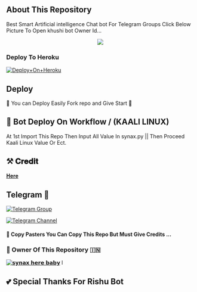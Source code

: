 ## About This Repository 
Best Smart Artificial intelligence Chat bot For Telegram Groups 
Click Below Picture To Open khushi bot Owner Id...


<p align="center"><a href="https://t.me/rishu1286"><img src="https://te.legra.ph/file/e30f5a295dd0ca45f0163.jpg"></a></p>



### Deploy To Heroku

[![Deploy+On+Heroku](https://www.herokucdn.com/deploy/button.svg)](https://dashboard.heroku.com/new?template=https://github.com/synaxBots/Chatbot)


## Deploy
🌷 You can Deploy Easily Fork repo and Give Start 🌷

## 🥀 Bot Deploy On Workflow / (KAALI LINUX)
 At 1st Import This Repo Then Input All Value In synax.py || Then Proceed Kaali Linux Value Or Ect.

## ⚒️ 𝐂𝐫𝐞𝐝𝐢𝐭
[𝐇𝐞𝐫𝐞](https://t.me/Rishu1286)

## Telegram 🏪

[![Telegram Group](https://img.shields.io/badge/Telegram-Group-brightgreen)](https://t.me/ur_support07)

[![Telegram Channel](https://img.shields.io/badge/Telegram-Channel-brightgreen)](https://t.me/Ur_rishu_143)


#### 🥺 Copy Pasters You Can Copy This Repo But Must Give Credits ...

### 🌷 Owner Of This Repository 🇮🇳
[![𝘀𝘆𝗻𝗮𝘅 𝗵𝗲𝗿𝗲 𝗯𝗮𝗯𝘆](https://graph.org/file/41c24a9826bfd8c2a1011.jpg)](https://t.me/coder_s4nax)
l

## 💕 Special Thanks For Rishu Bot

